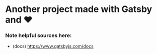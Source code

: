 # Another project made with Gatsby and :heart:

### Note helpful sources here:
- (docs) https://www.gatsbyjs.com/docs
